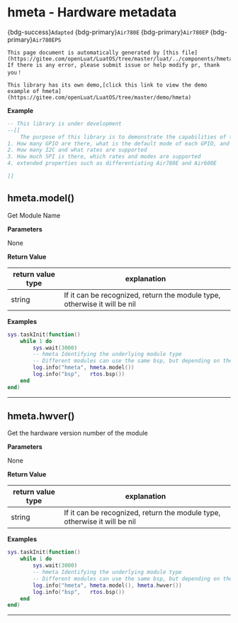 # hmeta - Hardware metadata

{bdg-success}`Adapted` {bdg-primary}`Air780E` {bdg-primary}`Air780EP` {bdg-primary}`Air780EPS`

```{note}
This page document is automatically generated by [this file](https://gitee.com/openLuat/LuatOS/tree/master/luat/../components/hmeta/luat_lib_hmeta.c). If there is any error, please submit issue or help modify pr, thank you！
```

```{tip}
This library has its own demo,[click this link to view the demo example of hmeta](https://gitee.com/openLuat/LuatOS/tree/master/demo/hmeta)
```

**Example**

```lua
-- This library is under development
--[[
    The purpose of this library is to demonstrate the capabilities of the current hardware, such:
1. How many GPIO are there, what is the default mode of each GPIO, and whether it supports pull-up/pull-down
2. How many I2C and what rates are supported
3. How much SPI is there, which rates and modes are supported
4. extended properties such as differentiating Air780E and Air600E

]]

```

## hmeta.model()



Get Module Name

**Parameters**

None

**Return Value**

|return value type | explanation|
|-|-|
|string|If it can be recognized, return the module type, otherwise it will be nil|

**Examples**

```lua
sys.taskInit(function()
    while 1 do
        sys.wait(3000)
        -- hmeta Identifying the underlying module type
        -- Different modules can use the same bsp, but depending on the package, the specific module can still be identified according to the internal data
        log.info("hmeta", hmeta.model())
        log.info("bsp",   rtos.bsp())
    end
end)

```

---

## hmeta.hwver()



Get the hardware version number of the module

**Parameters**

None

**Return Value**

|return value type | explanation|
|-|-|
|string|If it can be recognized, return the module type, otherwise it will be nil|

**Examples**

```lua
sys.taskInit(function()
    while 1 do
        sys.wait(3000)
        -- hmeta Identifying the underlying module type
        -- Different modules can use the same bsp, but depending on the package, the specific module can still be identified according to the internal data
        log.info("hmeta", hmeta.model(), hmeta.hwver())
        log.info("bsp",   rtos.bsp())
    end
end)

```

---

